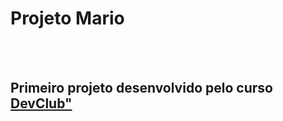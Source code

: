 <h1> Projeto Mario </h1>
<br>
<br>
<h2>Primeiro projeto desenvolvido pelo curso <a href="rodolfomori.com.br">DevClub"</a></h2>
